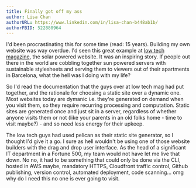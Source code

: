```yaml
---
title: Finally got off my ass
author: Lisa Chan
authorURL: https://www.linkedin.com/in/lisa-chan-b448ab1b/
authorFBID: 522880964
---
```


I'd been procrastinating this for some time (read: 15 years). Building my own website was way overdue. I'd seen this great example at [low tech magazine](https://solar.lowtechmagazine.com/power.html), the solar powered website. It was an inspiring story. If people out there in the world are cobbling together sun powered servers with sustainable stylesheets and serving them to viewers out of their apartments in Barcelona, what the hell was I doing with my life? 

<!--truncate-->

So I'd read the documentation that the guys over at low tech mag had put together, and the rationale for choosing a static site over a dynamic one. Most websites today are dymanic i.e. they're generated on demand when you visit them, so they require recurring processing and computation. Static sites are generated once and just sit in a server, regardless of whether anyone visits them or not (like your parents in an old folks home - time to visit maybe?) - and so need less energy for their upkeep. 

The low tech guys had used pelican as their static site generator, so I thought I'd give it a go. I sure as hell wouldn't be using one of those website builders with the drag and drop user interface. As the head of a significant IT department in a Fortune 500, my team would not have let me live that down. No no, it had to be something that could only be done via the CLI, hosted in AWS maybe, mandatory HTTPS, Cloudfront traffic control, Github publishing, version control, automated deployment, code scanning... omg why do I need this no one is ever going to visit.
